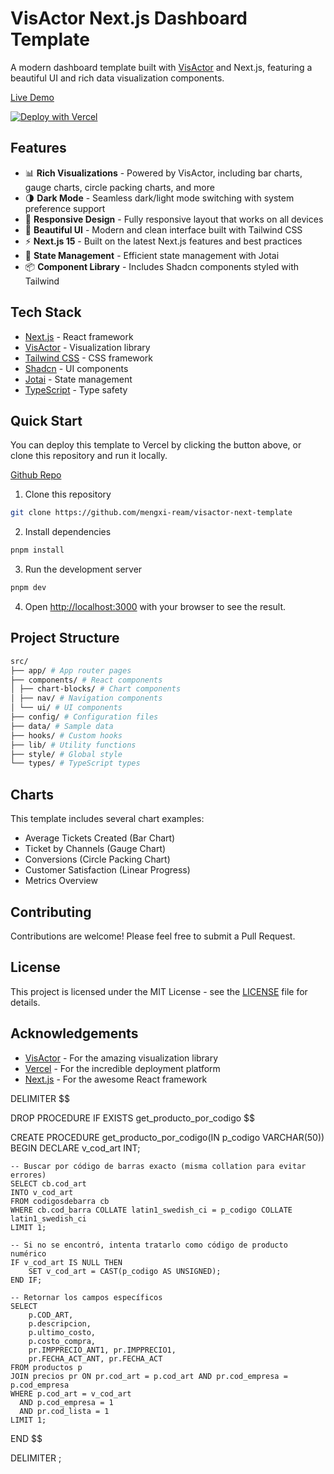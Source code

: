 # VisActor Next.js Dashboard Template

A modern dashboard template built with [VisActor](https://visactor.io/) and Next.js, featuring a beautiful UI and rich data visualization components.

[Live Demo](https://visactor-next-template.vercel.app/)

[![Deploy with Vercel](https://vercel.com/button)](https://vercel.com/new/clone?demo-description=A%20modern%20dashboard%20with%20VisActor%20charts%2C%20dark%20mode%2C%20and%20data%20visualization%20for%20seamless%20analytics.&demo-image=%2F%2Fimages.ctfassets.net%2Fe5382hct74si%2F646TLqKGSTOnp1CD1IUqoM%2Fa119adac1f5a844f9d42f807ddc075f5%2Fthumbnail.png&demo-title=VisActor%20Next.js%20Template&demo-url=https%3A%2F%2Fvisactor-next-template.vercel.app%2F&from=templates&project-name=VisActor%20Next.js%20Template&repository-name=visactor-nextjs-template&repository-url=https%3A%2F%2Fgithub.com%2Fmengxi-ream%2Fvisactor-next-template&skippable-integrations=1)

## Features

- 📊 **Rich Visualizations** - Powered by VisActor, including bar charts, gauge charts, circle packing charts, and more
- 🌗 **Dark Mode** - Seamless dark/light mode switching with system preference support
- 📱 **Responsive Design** - Fully responsive layout that works on all devices
- 🎨 **Beautiful UI** - Modern and clean interface built with Tailwind CSS
- ⚡️ **Next.js 15** - Built on the latest Next.js features and best practices
- 🔄 **State Management** - Efficient state management with Jotai
- 📦 **Component Library** - Includes Shadcn components styled with Tailwind

## Tech Stack

- [Next.js](https://nextjs.org/) - React framework
- [VisActor](https://visactor.io/) - Visualization library
- [Tailwind CSS](https://tailwindcss.com/) - CSS framework
- [Shadcn](https://ui.shadcn.com/) - UI components
- [Jotai](https://jotai.org/) - State management
- [TypeScript](https://www.typescriptlang.org/) - Type safety

## Quick Start

You can deploy this template to Vercel by clicking the button above, or clone this repository and run it locally.

[Github Repo](https://github.com/mengxi-ream/visactor-next-template)

1. Clone this repository

```bash
git clone https://github.com/mengxi-ream/visactor-next-template
```

2. Install dependencies

```bash
pnpm install
```

3. Run the development server

```bash
pnpm dev
```

4. Open [http://localhost:3000](http://localhost:3000) with your browser to see the result.

## Project Structure

```bash
src/
├── app/ # App router pages
├── components/ # React components
│ ├── chart-blocks/ # Chart components
│ ├── nav/ # Navigation components
│ └── ui/ # UI components
├── config/ # Configuration files
├── data/ # Sample data
├── hooks/ # Custom hooks
├── lib/ # Utility functions
├── style/ # Global style
└── types/ # TypeScript types
```

## Charts

This template includes several chart examples:

- Average Tickets Created (Bar Chart)
- Ticket by Channels (Gauge Chart)
- Conversions (Circle Packing Chart)
- Customer Satisfaction (Linear Progress)
- Metrics Overview

## Contributing

Contributions are welcome! Please feel free to submit a Pull Request.

## License

This project is licensed under the MIT License - see the [LICENSE](LICENSE) file for details.

## Acknowledgements

- [VisActor](https://visactor.io/) - For the amazing visualization library
- [Vercel](https://vercel.com) - For the incredible deployment platform
- [Next.js](https://nextjs.org/) - For the awesome React framework





DELIMITER $$

DROP PROCEDURE IF EXISTS get_producto_por_codigo $$

CREATE PROCEDURE get_producto_por_codigo(IN p_codigo VARCHAR(50))
BEGIN
    DECLARE v_cod_art INT;

    -- Buscar por código de barras exacto (misma collation para evitar errores)
    SELECT cb.cod_art 
    INTO v_cod_art
    FROM codigosdebarra cb
    WHERE cb.cod_barra COLLATE latin1_swedish_ci = p_codigo COLLATE latin1_swedish_ci
    LIMIT 1;

    -- Si no se encontró, intenta tratarlo como código de producto numérico
    IF v_cod_art IS NULL THEN
        SET v_cod_art = CAST(p_codigo AS UNSIGNED);
    END IF;

    -- Retornar los campos específicos
    SELECT 
        p.COD_ART,
        p.descripcion,
        p.ultimo_costo,
        p.costo_compra,
        pr.IMPPRECIO_ANT1, pr.IMPPRECIO1,
        pr.FECHA_ACT_ANT, pr.FECHA_ACT
    FROM productos p
    JOIN precios pr ON pr.cod_art = p.cod_art AND pr.cod_empresa = p.cod_empresa
    WHERE p.cod_art = v_cod_art
      AND p.cod_empresa = 1
      AND pr.cod_lista = 1
    LIMIT 1;
END $$

DELIMITER ;
